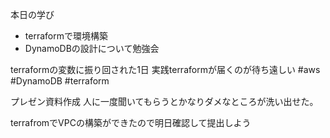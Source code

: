 本日の学び
- terraformで環境構築
- DynamoDBの設計について勉強会

terraformの変数に振り回された1日
実践terraformが届くのが待ち遠しい
#aws #DynamoDB #terraform

プレゼン資料作成
人に一度聞いてもらうとかなりダメなところが洗い出せた。

terrafromでVPCの構築ができたので明日確認して提出しよう
